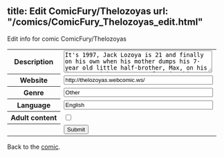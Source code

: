 title: Edit ComicFury/Thelozoyas
url: "/comics/ComicFury_Thelozoyas_edit.html"
---
Edit info for comic ComicFury/Thelozoyas

<form name="comic" action="http://gaepostmail.appspot.com/comic/" method="post">
<table class="comicinfo">
<tr>
<th>Description</th><td><textarea name="description" cols="40" rows="3">It's 1997, Jack Lozoya is 21 and finally on his own when his mother dumps his 7-year old little half-brother, Max, on his doorstep without even confronting him. He later finds out their mother cannot afford to take care of Max since his father died, leaving her nothing to live off of. Now Jack is stuck with the responsibility of a single father, so soon after moving into his own place no less!</textarea></td>
</tr>
<tr>
<th>Website</th><td><input type="text" name="url" value="http://thelozoyas.webcomic.ws/" size="40"/></td>
</tr>
<tr>
<th>Genre</th><td><input type="text" name="genre" value="Other" size="40"/></td>
</tr>
<tr>
<th>Language</th><td><input type="text" name="language" value="English" size="40"/></td>
</tr>
<tr>
<th>Adult content</th><td><input type="checkbox" name="adult" value="adult" /></td>
</tr>
<tr>
<th></th><td>
<input type="hidden" name="comic" value="ComicFury_Thelozoyas" />
<input type="submit" name="submit" value="Submit" />
</td>
</tr>
</table>
</form>

Back to the [comic](ComicFury_Thelozoyas.html).
